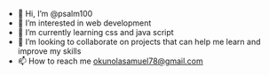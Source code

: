 - 👋 Hi, I’m @psalm100
- 👀 I’m interested in web development
- 🌱 I’m currently learning css and java script
- 💞️ I’m looking to collaborate on projects that can help me learn and improve my skills
- 📫 How to reach me okunolasamuel78@gmail.com

<!---
psalm100/psalm100 is a ✨ special ✨ repository because its `README.md` (this file) appears on your GitHub profile.
You can click the Preview link to take a look at your changes.
--->

